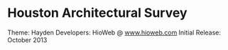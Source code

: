 Houston Architectural Survey
============================
Theme: Hayden
Developers: HioWeb @ www.hioweb.com
Initial Release: October 2013